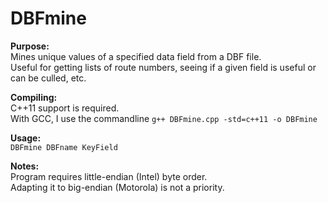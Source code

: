 # DBFmine

**Purpose:**<br>
Mines unique values of a specified data field from a DBF file.<br>
Useful for getting lists of route numbers, seeing if a given field is useful or can be culled, etc.

**Compiling:**<br>
C++11 support is required.<br>
With GCC, I use the commandline `g++ DBFmine.cpp -std=c++11 -o DBFmine`

**Usage:**<br>
`DBFmine DBFname KeyField`

**Notes:**<br>
Program requires little-endian (Intel) byte order.<br>
Adapting it to big-endian (Motorola) is not a priority.
